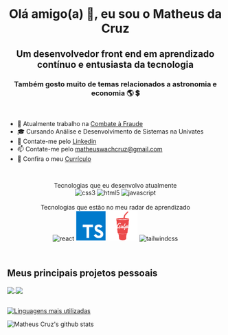 <h1 align="center">Olá amigo(a) 👋, eu sou o Matheus da Cruz</h1>
<h2 align="center">Um desenvolvedor front end em aprendizado contínuo e entusiasta da tecnologia</h2>
<h3 align="center">Também gosto muito de temas relacionados a astronomia e economia 🌎 💲</h3>

<br>

- 🔭 Atualmente trabalho na [Combate à Fraude](https://github.com/combateafraude)
- 🎓 Cursando Análise e Desenvolvimento de Sistemas na Univates
- 💬 Contate-me pelo [Linkedin](https://www.linkedin.com/in/matheuscruzsoftwareengineer/)
- 📫 Contate-me pelo matheuswachcruz@gmail.com
- 📝 Confira o meu [Currículo](https://drive.google.com/file/d/1Kq898O_gyXZjnaFYpAIze-4RDWZSGNWy/view?usp=sharing)

<br>

<p align="center">
Tecnologias que eu desenvolvo atualmente
  <br>
<img src="https://devicons.github.io/devicon/devicon.git/icons/css3/css3-original-wordmark.svg" alt="css3" width="70" height="70"/>
<img src="https://devicons.github.io/devicon/devicon.git/icons/html5/html5-original-wordmark.svg" alt="html5"  width="70" height="70"/>
<img src="https://devicons.github.io/devicon/devicon.git/icons/javascript/javascript-original.svg" alt="javascript" width="60" height="60"/>
  <br>
  <br>
  Tecnologias que estão no meu radar de aprendizado
  <br>
<img src="https://devicons.github.io/devicon/devicon.git/icons/react/react-original-wordmark.svg" alt="react" width="70" height="70"/>
<img src="https://github.com/devicons/devicon/blob/master/icons/typescript/typescript-original.svg" alt="typescript" width="70" height="70"/>
<img src="https://github.com/devicons/devicon/blob/master/icons/gulp/gulp-plain.svg" alt="typescript" width="70" height="70"/>
<img src="https://www.markusantonwolf.com/media/pages/blog/tailwind-css/265298487-1596675041/tailwind-css-logo.svg" alt="tailwindcss" width="70" height="70"/> 
</p>

<br>

<h2 align="left">Meus principais projetos pessoais</h2>

<a href="https://github.com/mathwcruz/Adot.ME">
  <img align="center" src="https://github-readme-stats.vercel.app/api/pin/?username=mathwcruz&show_owner=true&repo=Adot.ME" />
</a>
<a href="https://github.com/mathwcruz/LyholeCap">
  <img align="center" src="https://github-readme-stats.vercel.app/api/pin/?username=mathwcruz&show_owner=true&repo=LyholeCap" />
</a>

<br>
<br>

[![Linguagens mais utilizadas](https://github-readme-stats.vercel.app/api/top-langs/?username=mathwcruz&langs_count=8)](https://github.com/anuraghazra/github-readme-stats)

![Matheus Cruz's github stats](https://github-readme-stats.vercel.app/api?username=mathwcruz&show_icons=true&theme=react)
